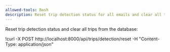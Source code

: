```yaml
---
allowed-tools: Bash
description: Reset trip detection status for all emails and clear all trips
---
```


Reset trip detection status and clear all trips from the database:

!curl -X POST http://localhost:8000/api/trips/detection/reset -H "Content-Type: application/json"
